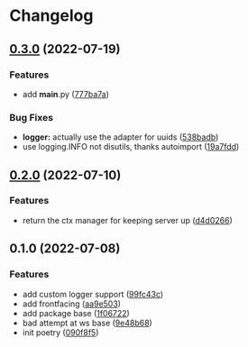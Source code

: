# Changelog

## [0.3.0](https://github.com/ooliver1/mineager/compare/v0.2.0...v0.3.0) (2022-07-19)


### Features

* add __main__.py ([777ba7a](https://github.com/ooliver1/mineager/commit/777ba7a4a81be74861813b864b2b7720b0637b7b))


### Bug Fixes

* **logger:** actually use the adapter for uuids ([538badb](https://github.com/ooliver1/mineager/commit/538badb8d850c0d076a194286fbde79c19d708ee))
* use logging.INFO not disutils, thanks autoimport ([19a7fdd](https://github.com/ooliver1/mineager/commit/19a7fdd47d3b4b9db3574b46682d286414f40390))

## [0.2.0](https://github.com/ooliver1/mineager/compare/v0.1.0...v0.2.0) (2022-07-10)


### Features

* return the ctx manager for keeping server up ([d4d0266](https://github.com/ooliver1/mineager/commit/d4d026604763a9df343908db9cecde0abf183fa8))

## 0.1.0 (2022-07-08)


### Features

* add custom logger support ([99fc43c](https://github.com/ooliver1/mineager/commit/99fc43cb19c9914336b45decd62b535716e16c6c))
* add frontfacing ([aa9e503](https://github.com/ooliver1/mineager/commit/aa9e503b21157ddafd0624d410dade2367bc6a8e))
* add package base ([1f06722](https://github.com/ooliver1/mineager/commit/1f067227284c74d8d7278c92b0b9078f3ae3a2ac))
* bad attempt at ws base ([9e48b68](https://github.com/ooliver1/mineager/commit/9e48b682dd1a2d5bad3649d06a61a04db1856e07))
* init poetry ([090f8f5](https://github.com/ooliver1/mineager/commit/090f8f5f78a71fb933232646aeef2de5dc2fb5f4))
